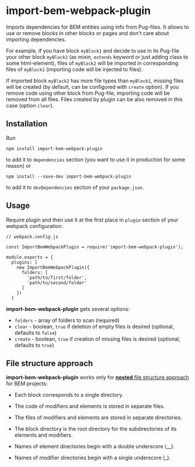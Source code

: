 # import-bem-webpack-plugin
Imports dependencies for BEM entities using info from Pug-files. It allows to use or remove blocks in other blocks or pages and don't care about importing dependencies.

For example, if you have block `myBlock1` and decide to use in its Pug-file your other block `myBlock2` (as mixin, `extends` keyword or just adding class to some html-element), files of `myBlock2` will be imported in corresponding files of `myBlock1` (importing code will be injected to files).

If imported block `myBlock2` has more file types than `myBlock1`, missing files will be created (by default, can be configured with `create` option). If you remove code using other block from Pug-file, importing code will be removed from all files. Files created by plugin can be also removed in this case (option `clear`).

## Installation
Run

```
npm install import-bem-webpack-plugin
```

to add it to `dependencies` section (you want to use it in production for some reason) or

```
npm install --save-dev import-bem-webpack-plugin
```

to add it to `devDependencies` section of your `package.json`.


## Usage
Require plugin and then use it at the first place in `plugin` section of your webpack configuration:

```JS
// webpack.config.js

const ImportBemWebpackPlugin = require('import-bem-webpack-plugin');

module.exports = {
  plugins: [
    new ImportBemWebpackPlugin({
      folders: [
        'path/to/first/folder',
        'path/to/second/folder'
      ]
    })
  ]
```

**import-bem-webpack-plugin** gets several options:

  - `folders` - array of folders to scan (required)
  - `clear` - boolean, `true` if deletion of empty files is desired (optional, defaults to `false`)
  - `create` - boolean, `true` if creation of missing files is desired (optional, defaults to `true`)

## File structure approach

**import-bem-webpack-plugin** works only for [**nested** file structure approach](https://en.bem.info/methodology/filestructure/#nested) for BEM projects:

  - Each block corresponds to a single directory.

  - The code of modifiers and elements is stored in separate files.

  - The files of modifiers and elements are stored in separate directories.

  - The block directory is the root directory for the subdirectories of its elements and modifiers.

  - Names of element directories begin with a double underscore (__).

  - Names of modifier directories begin with a single underscore (_).